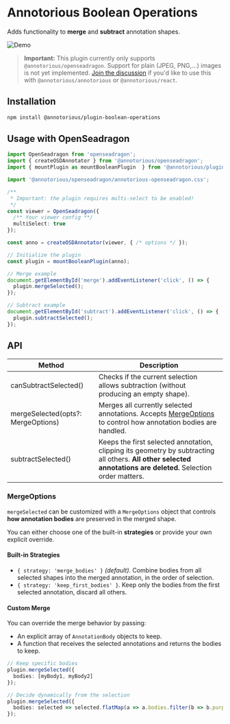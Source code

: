 # Annotorious Boolean Operations

Adds functionality to **merge** and **subtract** annotation shapes.

![Demo](/screencast.gif "Demo screenshot")

> **Important:** This plugin currently only supports `@annotorious/openseadragon`.
> Support for plain (JPEG, PNG,...) images is not yet implemented. 
> [Join the discussion](https://github.com/orgs/annotorious/discussions) if you'd 
> like to use this with `@annotorious/annotorious` or `@annotorious/react`.

## Installation

```sh
npm install @annotorious/plugin-boolean-operations
```

## Usage with OpenSeadragon

```ts
import OpenSeadragon from 'openseadragon';
import { createOSDAnnotator } from '@annotorious/openseadragon';
import { mountPlugin as mountBooleanPlugin  } from '@annotorious/plugin-boolean-operations';

import '@annotorious/openseadragon/annotorious-openseadragon.css';

/**
 * Important: the plugin requires multi-select to be enabled!
 */
const viewer = OpenSeadragon({
  /** Your viewer config **/
  multiSelect: true
});

const anno = createOSDAnnotator(viewer, { /* options */ });

// Initialize the plugin
const plugin = mountBooleanPlugin(anno);

// Merge example
document.getElementById('merge').addEventListener('click', () => {
  plugin.mergeSelected();
});

// Subtract example
document.getElementById('subtract').addEventListener('click', () => {
  plugin.subtractSelected();
});
```

## API

| Method | Description |
|--------|-------------|
| canSubtractSelected() | Checks if the current selection allows subtraction (without producing an empty shape). |
| mergeSelected(opts?: MergeOptions) | Merges all currently selected annotations. Accepts [MergeOptions](#mergeoptions) to control how annotation bodies are handled. |
| subtractSelected() | Keeps the first selected annotation, clipping its geometry by subtracting all others. **All other selected annotations are deleted.** Selection order matters. |

### MergeOptions

`mergeSelected` can be customized with a `MergeOptions` object that controls **how annotation bodies** are preserved in the merged shape.

You can either choose one of the built-in **strategies** or provide your own explicit override.

#### Built-in Strategies
- `{ strategy: 'merge_bodies' }` _(default)_. Combine bodies from all selected shapes into the merged annotation, in the order of selection.
- `{ strategy: 'keep_first_bodies' }`. Keep only the bodies from the first selected annotation, discard all others.

#### Custom Merge

You can override the merge behavior by passing:
- An explicit array of `AnnotationBody` objects to keep.
- A function that receives the selected annotations and returns the bodies to keep.

```ts
// Keep specific bodies
plugin.mergeSelected({
  bodies: [myBody1, myBody2]
});

// Decide dynamically from the selection
plugin.mergeSelected({
  bodies: selected => selected.flatMap(a => a.bodies.filter(b => b.purpose === 'tagging'))
});
```
